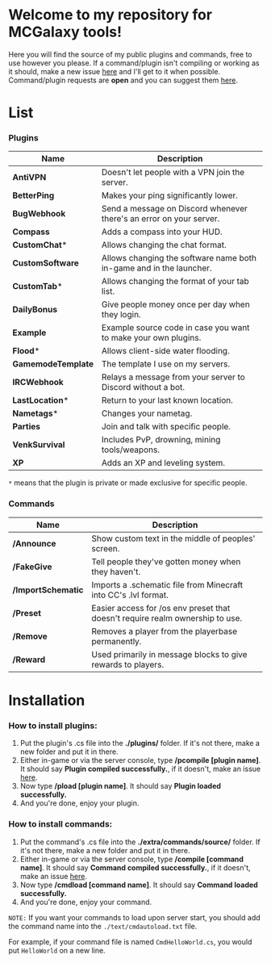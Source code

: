 # Welcome to my repository for MCGalaxy tools!
Here you will find the source of my public plugins and commands, free to use however you please. If a command/plugin isn't compiling or working as it should, make a new issue [here](https://github.com/VenkSociety/MCGalaxy-Tools/issues) and I'll get to it when possible. Command/plugin requests are **open** and you can suggest them [here](https://github.com/VenkSociety/MCGalaxy-Tools/issues).

# List

### Plugins
| Name | Description |
| ------------- | -----|
|  **AntiVPN** | Doesn't let people with a VPN join the server.
|  **BetterPing** | Makes your ping significantly lower.
|  **BugWebhook** | Send a message on Discord whenever there's an error on your server.
|  **Compass** | Adds a compass into your HUD.
|  **CustomChat*** | Allows changing the chat format.
|  **CustomSoftware** | Allows changing the software name both in-game and in the launcher.
|  **CustomTab*** | Allows changing the format of your tab list.
|  **DailyBonus** | Give people money once per day when they login.
|  **Example** | Example source code in case you want to make your own plugins.
|  **Flood*** | Allows client-side water flooding.
|  **GamemodeTemplate** | The template I use on my servers.
|  **IRCWebhook** | Relays a message from your server to Discord without a bot.
|  **LastLocation*** | Return to your last known location.
|  **Nametags*** | Changes your nametag.
|  **Parties** | Join and talk with specific people.
|  **VenkSurvival** | Includes PvP, drowning, mining tools/weapons.
|  **XP** | Adds an XP and leveling system.

`*` means that the plugin is private or made exclusive for specific people.

### Commands
| Name | Description |
| ------------- | -----|
|  **/Announce** | Show custom text in the middle of peoples' screen.
|  **/FakeGive** | Tell people they've gotten money when they haven't.
|  **/ImportSchematic** | Imports a .schematic file from Minecraft into CC's .lvl format.
|  **/Preset** | Easier access for /os env preset that doesn't require realm ownership to use.
|  **/Remove** | Removes a player from the playerbase permanently.
|  **/Reward** | Used primarily in message blocks to give rewards to players.

# Installation

### How to install plugins:
1. Put the plugin's .cs file into the **./plugins/** folder. If it's not there, make a new folder and put it in there.
2. Either in-game or via the server console, type **/pcompile [plugin name]**. It should say **Plugin compiled successfully.**, if it doesn't, make an issue [here](https://github.com/VenkSociety/MCGalaxy-Tools/issues).
3. Now type **/pload [plugin name]**. It should say **Plugin loaded successfully.**
4. And you're done, enjoy your plugin.

### How to install commands:
1. Put the command's .cs file into the **./extra/commands/source/** folder. If it's not there, make a new folder and put it in there.
2. Either in-game or via the server console, type **/compile [command name]**. It should say **Command compiled successfully.**, if it doesn't, make an issue [here](https://github.com/VenkSociety/MCGalaxy-Tools/issues).
3. Now type **/cmdload [command name]**. It should say **Command loaded successfully.**
4. And you're done, enjoy your command.

`NOTE:`
If you want your commands to load upon server start, you should add the command name into the `./text/cmdautoload.txt` file.

For example, if your command file is named `CmdHelloWorld.cs`, you would put `HelloWorld` on a new line.
